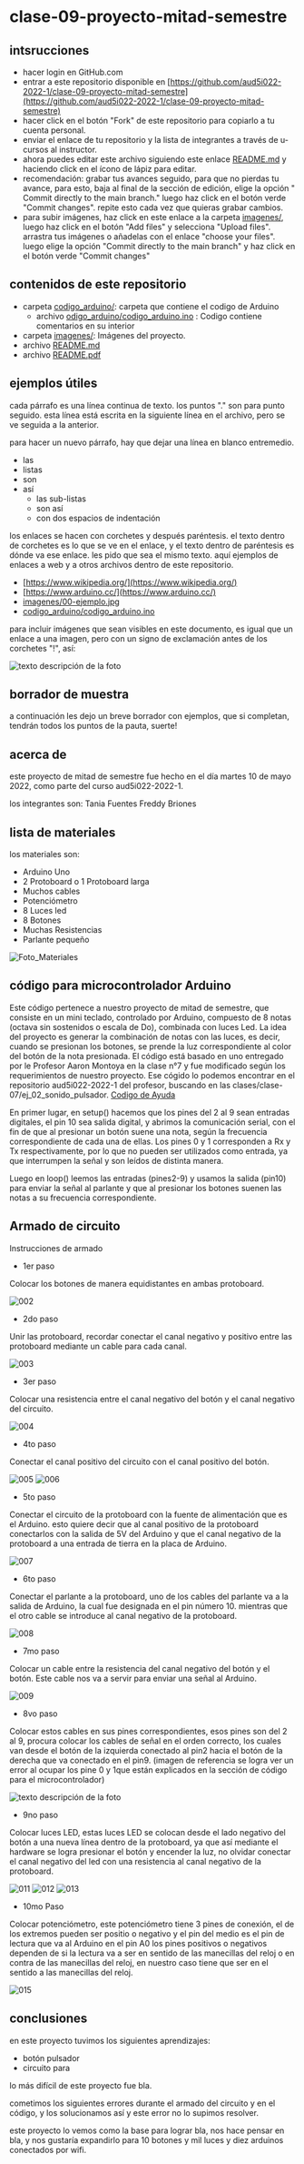 # clase-09-proyecto-mitad-semestre

## intsrucciones

* hacer login en GitHub.com
* entrar a este repositorio disponible en [https://github.com/aud5i022-2022-1/clase-09-proyecto-mitad-semestre](https://github.com/aud5i022-2022-1/clase-09-proyecto-mitad-semestre)
* hacer click en el botón "Fork" de este repositorio para copiarlo a tu cuenta personal.
* enviar el enlace de tu repositorio y la lista de integrantes a través de u-cursos al instructor.
* ahora puedes editar este archivo siguiendo este enlace [README.md](README.md) y haciendo click en el ícono de lápiz para editar.
* recomendación: grabar tus avances seguido, para que no pierdas tu avance, para esto, baja al final de la sección de edición, elige la opción " Commit directly to the main branch." luego haz click en el botón verde "Commit changes". repite esto cada vez que quieras grabar cambios.
* para subir imágenes, haz click en este enlace a la carpeta [imagenes/](imagenes/), luego haz click en el botón "Add files" y selecciona "Upload files". arrastra tus imágenes o añadelas con el enlace "choose your files". luego elige la opción "Commit directly to the main branch" y haz click en el botón verde "Commit changes"

## contenidos de este repositorio

* carpeta [codigo_arduino/](codigo_arduino/): carpeta que contiene el codigo de Arduino
  * archivo [odigo_arduino/codigo_arduino.ino](codigo_arduino/codigo_arduino.ino) : Codigo contiene comentarios en su interior
* carpeta [imagenes/](imagenes/): Imágenes del proyecto.
* archivo [README.md](README.md)
* archivo [README.pdf](README.pdf)

## ejemplos útiles

cada párrafo es una línea continua de texto. los puntos "." son para punto seguido.
esta línea está escrita en la siguiente línea en el archivo, pero se ve seguida a la anterior.

para hacer un nuevo párrafo, hay que dejar una línea en blanco entremedio.

* las
* listas
* son
* así
  * las sub-listas
  * son así
  * con dos espacios de indentación

los enlaces se hacen con corchetes y después paréntesis. el texto dentro de corchetes es lo que se ve en el enlace, y el texto dentro de paréntesis es dónde va ese enlace. les pido que sea el mismo texto. aquí ejemplos de enlaces a web y a otros archivos dentro de este repositorio.

* [https://www.wikipedia.org/](https://www.wikipedia.org/)
* [https://www.arduino.cc/](https://www.arduino.cc/)
* [imagenes/00-ejemplo.jpg](imagenes/00-ejemplo.jpg)
* [codigo_arduino/codigo_arduino.ino](codigo_arduino/codigo_arduino.ino)

para incluir imágenes que sean visibles en este documento, es igual que un enlace a una imagen, pero con un signo de exclamación antes de los corchetes "!", así:

![texto descripción de la foto](imagenes/00-ejemplo.jpg)

## borrador de muestra

a continuación les dejo un breve borrador con ejemplos, que si completan, tendrán todos los puntos de la pauta, suerte!

## acerca de

este proyecto de mitad de semestre fue hecho en el día martes 10 de mayo 2022, como parte del curso  aud5i022-2022-1.

los integrantes son: Tania Fuentes
                     Freddy Briones

## lista de materiales

los materiales son:

* Arduino Uno
* 2 Protoboard o 1 Protoboard larga
* Muchos cables
* Potenciómetro
* 8 Luces led
* 8 Botones
* Muchas Resistencias
* Parlante pequeño

![Foto_Materiales](imagenes/001.jpeg)

## código para microcontrolador Arduino

Este código pertenece a nuestro proyecto de mitad de semestre, que consiste en un mini teclado, controlado por Arduino, compuesto de 8 notas (octava sin sostenidos o escala de Do), combinada con luces Led. La idea del proyecto es generar la combinación de notas con las luces, es decir, cuando se presionan los botones, se prende la luz correspondiente al color del botón de la nota presionada.
El código está basado en uno entregado por le Profesor Aaron Montoya en la clase n°7 y fue modificado según los requerimientos de nuestro proyecto. 
Ese cógido lo podemos encontrar en el repositorio aud5i022-2022-1 del profesor, buscando en las clases/clase-07/ej_02_sonido_pulsador.
[Codigo de Ayuda](https://github.com/montoyamoraga/aud5i022-2022-1/blob/main/clases/clase-07/ej_02_sonido_pulsador/ej_02_sonido_pulsador.ino)

En primer lugar, en setup() hacemos que los pines del 2 al 9 sean entradas digitales, el pin 10 sea salida digital, y abrimos la comunicación serial, con el fin de que al presionar un botón suene una nota, según la frecuencia correspondiente de cada una de ellas. 
Los pines 0 y 1 corresponden a Rx y Tx respectivamente, por lo que no pueden ser utilizados como entrada, ya que interrumpen la señal y son leídos de distinta manera. 

Luego en loop() leemos las entradas (pines2-9) y usamos la salida (pin10) para enviar la señal al parlante y que al presionar los botones suenen las notas a su frecuencia correspondiente.

## Armado de circuito

Instrucciones de armado 

* 1er paso

Colocar los botones de manera equidistantes en ambas protoboard.

![002](imagenes/002.jpeg)

* 2do paso

Unir las protoboard, recordar conectar el canal negativo y positivo entre las protoboard mediante un cable para cada canal.

![003](imagenes/003.jpeg)

* 3er paso

Colocar una resistencia entre el canal negativo del botón y el canal negativo del circuito.

![004](imagenes/004.jpeg)

* 4to paso 

Conectar el canal positivo del circuito con el canal positivo del botón.

![005](imagenes/005.jpeg)
![006](imagenes/006.jpeg)

* 5to paso

Conectar el circuito de la protoboard con la fuente de alimentación que es el Arduino.
esto quiere decir que al canal positivo de la protoboard conectarlos con la salida de 5V del Arduino y que el canal negativo de la protoboard a una entrada de tierra en la placa de Arduino.

![007](imagenes/007.jpeg)

* 6to paso

Conectar el parlante a la protoboard, uno de los cables del parlante va a la salida de Arduino, la cual fue designada en el pin número 10.
mientras que el otro cable se introduce al canal negativo de la protoboard.

![008](imagenes/008.jpeg)


* 7mo paso

Colocar un cable entre la resistencia del canal negativo del botón y el botón. Este cable nos va a servir para enviar una señal al Arduino.

![009](imagenes/009.jpeg)

* 8vo paso

Colocar estos cables en sus pines correspondientes, esos pines son del 2 al 9, procura colocar los cables de señal en el orden correcto, los cuales van desde el botón de la izquierda conectado al pin2 hacia el botón de la derecha que va conectado en el pin9.
(imagen de referencia se logra ver un error al ocupar los pine 0 y 1que están explicados en la sección de código para el microcontrolador)

![texto descripción de la foto](imagenes/010.jpeg)

* 9no paso 

Colocar luces LED, estas luces LED se colocan desde el lado negativo del botón a una nueva línea dentro de la protoboard, ya que así mediante el hardware se logra presionar el botón y encender la luz, no olvidar conectar el canal negativo del led con una resistencia al canal negativo de la protoboard.

![011](imagenes/011.jpeg)
![012](imagenes/012.jpeg)
![013](imagenes/013.jpeg)

* 10mo Paso

Colocar potenciómetro, este potenciómetro tiene 3 pines de conexión, el de los extremos pueden ser positio o negativo y el pin del medio es el pin de lectura que va al Arduino en el pin A0
los pines positivos o negativos dependen de si la lectura va a ser en sentido de las manecillas del reloj o en contra de las manecillas del reloj, en nuestro caso tiene que ser en el sentido a las manecillas del reloj.

![015](imagenes/015.jpg)


## conclusiones

en este proyecto tuvimos los siguientes aprendizajes: 

* botón pulsador
* circuito para 

lo más difícil de este proyecto fue bla.

cometimos los siguientes errores durante el armado del circuito y en el código, y los solucionamos así y este error no lo supimos resolver.

este proyecto lo vemos como la base para lograr bla, nos hace pensar en bla, y nos gustaría expandirlo para 10 botones y mil luces y diez arduinos conectados por wifi.
